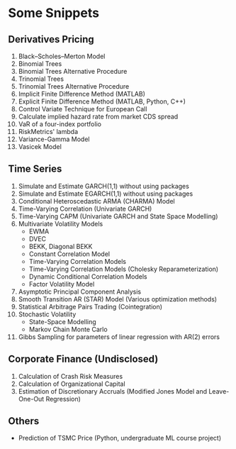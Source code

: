 # Some Snippets
## Derivatives Pricing
  1. Black–Scholes–Merton Model
  2. Binomial Trees
  3. Binomial Trees Alternative Procedure
  4. Trinomial Trees
  5. Trinomial Trees Alternative Procedure
  6. Implicit Finite Difference Method (MATLAB)
  7. Explicit Finite Difference Method (MATLAB, Python, C++)
  8. Control Variate Technique for European Call
  9. Calculate implied hazard rate from market CDS spread
  10. VaR of a four-index portfolio
  11. RiskMetrics' lambda
  12. Variance-Gamma Model
  13. Vasicek Model
## Time Series
  1. Simulate and Estimate GARCH(1,1) without using packages
  2. Simulate and Estimate EGARCH(1,1) without using packages
  3. Conditional Heteroscedastic ARMA (CHARMA) Model
  4. Time-Varying Correlation (Univariate GARCH)
  5. Time-Varying CAPM (Univariate GARCH and State Space Modelling)
  6. Multivariate Volatility Models
     * EWMA
     * DVEC
     * BEKK, Diagonal BEKK
     * Constant Correlation Model
     * Time-Varying Correlation Models
     * Time-Varying Correlation Models (Cholesky Reparameterization)
     * Dynamic Conditional Correlation Models
     * Factor Volatility Model
  7. Asymptotic Principal Component Analysis
  8. Smooth Transition AR (STAR) Model (Various optimization methods)
  9. Statistical Arbitrage Pairs Trading (Cointegration)
  10. Stochastic Volatility
      * State-Space Modelling
      * Markov Chain Monte Carlo
  11. Gibbs Sampling for parameters of linear regression with AR(2) errors
## Corporate Finance (Undisclosed)
  1. Calculation of Crash Risk Measures
  2. Calculation of Organizational Capital
  3. Estimation of Discretionary Accruals (Modified Jones Model and Leave-One-Out Regression)
## Others
   * Prediction of TSMC Price (Python, undergraduate ML course project)

